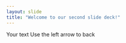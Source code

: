 ```yaml
---
layout: slide
title: "Welcome to our second slide deck!"
---
```

Your text 
Use the left arrow to back

